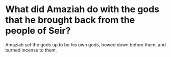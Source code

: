 # What did Amaziah do with the gods that he brought back from the people of Seir?

Amaziah set the gods up to be his own gods, bowed down before them, and burned incense to them.

